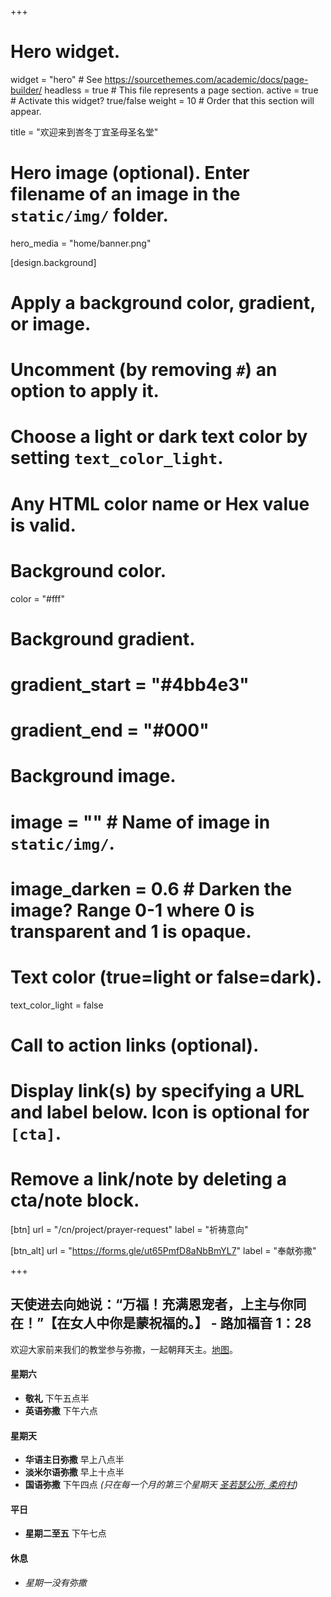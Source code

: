 +++
# Hero widget.
widget = "hero"  # See https://sourcethemes.com/academic/docs/page-builder/
headless = true  # This file represents a page section.
active = true  # Activate this widget? true/false
weight = 10  # Order that this section will appear.

title = "欢迎来到峇冬丁宜圣母圣名堂"

# Hero image (optional). Enter filename of an image in the `static/img/` folder.
hero_media = "home/banner.png"

[design.background]
  # Apply a background color, gradient, or image.
  #   Uncomment (by removing `#`) an option to apply it.
  #   Choose a light or dark text color by setting `text_color_light`.
  #   Any HTML color name or Hex value is valid.

  # Background color.
  color = "#fff"

  # Background gradient.
  # gradient_start = "#4bb4e3"
  # gradient_end = "#000"

  # Background image.
  # image = ""  # Name of image in `static/img/`.
  # image_darken = 0.6  # Darken the image? Range 0-1 where 0 is transparent and 1 is opaque.

  # Text color (true=light or false=dark).
  text_color_light = false

# Call to action links (optional).
#   Display link(s) by specifying a URL and label below. Icon is optional for `[cta]`.
#   Remove a link/note by deleting a cta/note block.
[btn]
  url = "/cn/project/prayer-request"
  label = "祈祷意向"

[btn_alt]
  url = "https://forms.gle/ut65PmfD8aNbBmYL7"
  label = "奉献弥撒"

+++
## 天使进去向她说：“万福！充满恩宠者，上主与你同在！”【在女人中你是蒙祝福的。】 - 路加福音 1：28

欢迎大家前来我们的教堂参与弥撒，一起朝拜天主。[地图](https://goo.gl/maps/KrdspqMCE5Ph75Qe7)。

#### 星期六
- **敬礼** 下午五点半
- **英语弥撒** 下午六点
#### 星期天
- **华语主日弥撒** 早上八点半
- **淡米尔语弥撒** 早上十点半
- **国语弥撒** 下午四点 *(只在每一个月的第三个星期天 [圣若瑟公所, 柔府村](https://goo.gl/maps/7MYpwFbJVaFvSCni7))*
#### 平日
- **星期二至五** 下午七点
#### 休息
- *星期一没有弥撒*

